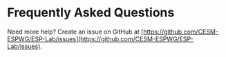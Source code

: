 # Frequently Asked Questions

Need more help? Create an issue on GitHub at [https://github.com/CESM-ESPWG/ESP-Lab/issues](https://github.com/CESM-ESPWG/ESP-Lab/issues).
